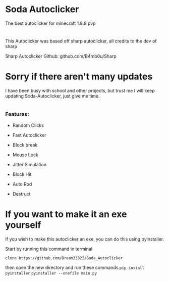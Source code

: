 # Soda Autoclicker

The best autoclicker for minecraft 1.8.9 pvp


#

This Autoclicker was based off sharp autoclicker, all credits to the dev of sharp

Sharp Autoclicker Github: github.com/B4mb0u/Sharp

#
# Sorry if there aren't many updates

I have been busy with school and other projects, but trust me I will keep updating Soda-Autoclicker, just give me time.

#

### Features:

- Random Clicks

- Fast Autoclicker

- Block break

- Mouse Lock

- Jitter Simulation

- Block Hit

- Auto Rod

- Destruct


# If you want to make it an exe yourself

If you wish to make this autoclicker an exe, you can do this using pyinstaller.

Start by running this command in terminal

```clone https://github.com/Dream23322/Soda_Autoclicker```

then open the new directory and run these commands
```pip install pyinstaller```
```pyinstaller --onefile main.py```
